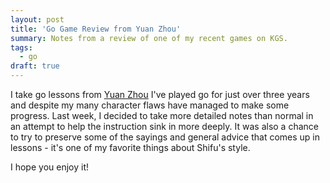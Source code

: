 ```yaml
---
layout: post
title: 'Go Game Review from Yuan Zhou'
summary: Notes from a review of one of my recent games on KGS.
tags:
  - go
draft: true
---
```


I take go lessons from [Yuan Zhou](http://zhouyuan.com.) I've played go for just over three years and despite my many character flaws have managed to make some progress. Last week, I decided to take more detailed notes than normal in an attempt to help the instruction sink in more deeply. It was also a chance to try to preserve some of the sayings and general advice that comes up in lessons - it's one of my favorite things about Shifu's style.

I hope you enjoy it!

<div class="eidogo-player-auto" sgf="/sgf/cloudbrows_vs_bluegrass.sgf"></div>
